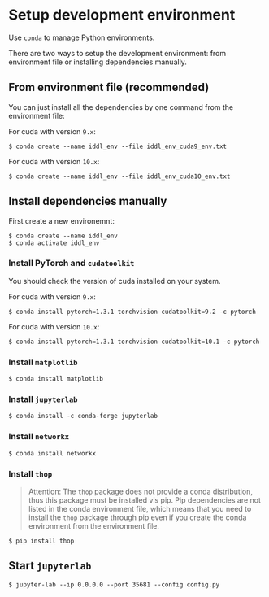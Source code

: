 # Setup development environment

Use `conda` to manage Python environments.

There are two ways to setup the development environment: from environment file or installing dependencies manually.

## From environment file (recommended)

You can just install all the dependencies by one command from the environment file:

For cuda with version `9.x`:
```shell
$ conda create --name iddl_env --file iddl_env_cuda9_env.txt
```

For cuda with version `10.x`:
```shell
$ conda create --name iddl_env --file iddl_env_cuda10_env.txt
```

## Install dependencies manually

First create a new environemnt:

```shell
$ conda create --name iddl_env
$ conda activate iddl_env
```

### Install PyTorch and `cudatoolkit`

You should check the version of cuda installed on your system.

For cuda with version `9.x`:

```shell
$ conda install pytorch=1.3.1 torchvision cudatoolkit=9.2 -c pytorch
```

For cuda with version `10.x`:

```shell
$ conda install pytorch=1.3.1 torchvision cudatoolkit=10.1 -c pytorch
```

### Install `matplotlib`

```shell
$ conda install matplotlib
```

### Install `jupyterlab`

```shell
$ conda install -c conda-forge jupyterlab
```

### Install `networkx`

```shell
$ conda install networkx
```

### Install `thop`

> Attention: The `thop` package does not provide a conda distribution, thus this package must be installed vis pip. Pip dependencies are not listed in the conda environment file, which means that you need to install the `thop` package through pip even if you create the conda environment from the environment file.

```shell
$ pip install thop
```

## Start `jupyterlab`

```shell
$ jupyter-lab --ip 0.0.0.0 --port 35681 --config config.py
```
